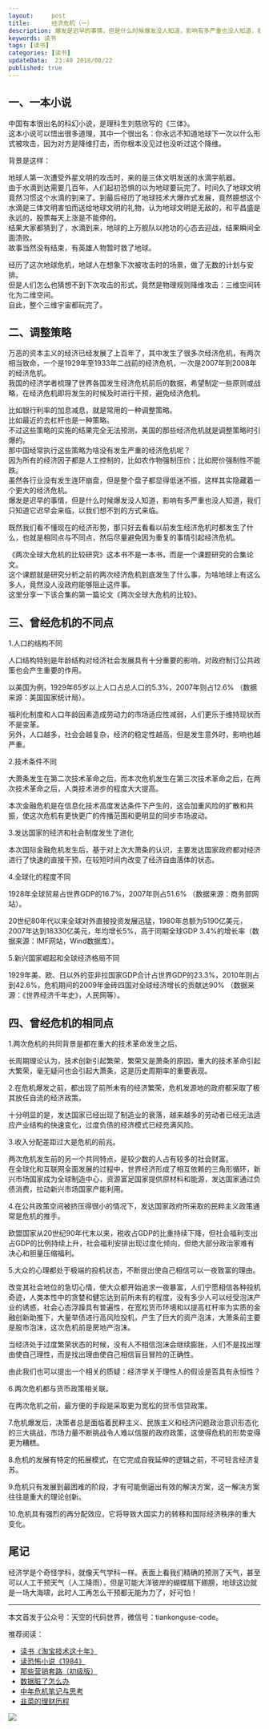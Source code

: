 ```yaml
---   
layout:     post  
title:      经济危机（一）
description: 爆发是迟早的事情，但是什么时候爆发没人知道，影响有多严重也没人知道，我们只知道它迟早会来临，以我们想不到的方式来临。      
keywords: 读书 
tags: [读书]  
categories: [读书]  
updateData:  23:40 2018/08/22   
published: true   
---  
```




## 一、一本小说


中国有本很出名的科幻小说，是理科生刘慈欣写的《三体》。    
这本小说可以悟出很多道理，其中一个很出名：你永远不知道地球下一次以什么形式被攻击，因为对方是降维打击，而你根本没见过也没听过这个降维。  


背景是这样：  


地球人第一次遭受外星文明的攻击时，来的是三体文明发送的水滴宇航器。  
由于水滴到达需要几百年，人们起初恐惧的以为地球要玩完了。时间久了地球文明竟然习惯这个水滴的到来了。到最后经历了地球技术大爆炸式发展，竟然臆想这个水滴是三体文明害怕而送给地球文明的礼物，认为地球文明是无敌的，和平昌盛是永远的，股票每天上涨是不能停的。  
结果大家都猜到了，水滴到来，地球的上万舰队以抢功的心态去迎战，结果瞬间全面溃败。  
故事当然没有结束，有英雄人物暂时救了地球。  


经历了这次地球危机，地球人在想象下次被攻击时的场景，做了无数的计划与安排。  
但是人们怎么也猜想不到下次攻击的形式，竟然是物理规则降维攻击：三维空间转化为二维空间。  
自此，整个三维宇宙都玩完了。  


## 二、调整策略  


万恶的资本主义的经济已经发展了上百年了，其中发生了很多次经济危机，有两次相当致命，一个是1929年至1933年二战前的经济危机，一次是2007年到2008年的经济危机。  
我国的经济学者梳理了世界各国发生经济危机前后的数据，希望制定一些原则或战略，在经济危机即将发生的时候及时进行干预，避免经济危机。    


比如银行利率的加息减息，就是常用的一种调整策略。   
比如最近的去杠杆也是一种策略。  
不过这些策略的实施的结果完全无法预测，美国的那些经济危机就是调整策略时引爆的。    
那中国经常执行这些策略为啥没有发生严重的经济危机呢？    
因为所有的经济因子都是人工控制的，比如农作物强制压价；比如房价强制性不能跌。  
虽然各行业没有发生连环崩盘，但是整个盘子都显得低迷不振，这样其实隐藏着一个更大的经济危机。    
爆发是迟早的事情，但是什么时候爆发没人知道，影响有多严重也没人知道，我们只知道它迟早会来临，以我们想不到的方式来临。  


既然我们看不懂现在的经济形势，那只好去看看以前发生经济危机时都发生了什么，也就是相同点与不同点，然后尽量避免因为重复的事情引起经济危机。  


《两次全球大危机的比较研究》这本书不是一本书，而是一个课题研究的合集论文。  
这个课题就是研究分析之前的两次经济危机到底发生了什么事，为啥地球上有这么多人，竟然没人没政府能够阻止这件事。  
这里分享一下该合集的第一篇论文《两次全球大危机的比较》。  


## 三、曾经危机的不同点  


1.人口的结构不同  


人口结构特别是年龄结构对经济社会发展具有十分重要的影响，对政府制订公共政策也会产生重要的作用。  


以美国为例，1929年65岁以上人口占总人口的5.3%，2007年则占12.6% （数据来源：美国国家统计局）。  


福利化制度和人口年龄因素造成劳动力的市场适应性减弱，人们更乐于维持现状而不是变革。  
另外，人口越多，社会会越复杂，经济的稳定性越高，但是发生意外时，影响也越严重。  


2.技术条件不同  


大萧条发生在第二次技术革命之后，而本次危机发生在第三次技术革命之后，在两次技术革命之后，人类技术进步的程度大大提高。  


本次金融危机是在信息化技术高度发达条件下产生的，这会加重风险的扩散和共振，使这次危机有更快更广的传播范围和更明显的同步市场波动。  


3.发达国家的经济和社会制度发生了进化  


本次国际金融危机发生后，基于对上次大萧条的认识，主要发达国家政府都对经济进行了快速的直接干预，在较短时间内改变了经济自由落体的状态。  


4.全球化的程度不同  


1928年全球贸易占世界GDP的16.7%，2007年则占51.6% （数据来源：商务部网站）。  


20世纪80年代以来全球对外直接投资发展迅猛，1980年总额为5190亿美元，2007年达到18330亿美元，年均增长5%，高于同期全球GDP 3.4%的增长率（数据来源：IMF网站，Wind数据库）。  


5.新兴国家崛起和全球经济格局不同  


1929年美、欧、日以外的亚非拉国家GDP合计占世界GDP的23.3%，2010年则占到42.6%，危机期间的2009年金砖四国对全球经济增长的贡献达90% （数据来源：《世界经济千年史》，人民网等）。  


## 四、曾经危机的相同点  


1.两次危机的共同背景是都在重大的技术革命发生之后。  


长周期理论认为，技术创新引起繁荣，繁荣又是萧条的原因，重大的技术革命引起大繁荣，毫无疑问也会引起大萧条，这是历史周期率的重要表现。  


2.在危机爆发之前，都出现了前所未有的经济繁荣，危机发源地的政府都采取了极其放任自流的经济政策。  


十分明显的是，发达国家已经出现了制造业的衰落，越来越多的劳动者已经无法适应产业结构的快速变化，过度负债的经济模式已经充满风险。  


3.收入分配差距过大是危机的前兆。  


两次危机发生前的另一个共同特点，是较少数的人占有较多的社会财富。  
在全球化和互联网全面发展的过程中，世界经济形成了相互依赖的三角形循环，新兴市场国家成为全球制造中心，资源富足国家提供原材料和能源，发达国家通过负债消费，拉动新兴市场国家产能利用。  


4.在公共政策空间被挤压得很小的情况下，发达国家政府所采取的民粹主义政策通常是危机的推手。  


欧盟国家从20世纪90年代末以来，税收占GDP的比重持续下降，但社会福利支出占GDP的比例持续上升，社会福利安排出现过度化倾向，但绝大部分政治家难有决心和胆量压缩福利。  


5.大众的心理都处于极端的投机状态，不断提出使自己相信可以一夜致富的理由。  


改变其社会地位的急切心情，使大众都开始追求一夜暴富，人们宁愿相信各种投机奇迹，人类本性中的贪婪和健忘达到前所未有的程度，没有多少人可以经受泡沫产业的诱惑，社会心态浮躁具有普遍性，在宽松货币环境和以提高杠杆率为实质的金融创新助推下，大量举债进行高风险投机，产生了巨大的资产泡沫，大萧条前主要是股市泡沫，这次危机前是房地产泡沫。  


当经济处于过度繁荣状态的时候，没有人不相信泡沫会继续膨胀，人们不是找出理由使自己理性，而是找出理由使自己相信盲目冒险的正确性。  


由此我们也可以提出一个相关的质疑：经济学关于理性人的假设是否具有永恒性？  


6.两次危机都与货币政策相关联。  


在两次危机之前，最方便的手段是采取更为宽松的货币信贷政策。  


7.危机爆发后，决策者总是面临着民粹主义、民族主义和经济问题政治意识形态化的三大挑战，市场力量不断挑战令人难以信服的政府政策，这使得危机的形势变得更为糟糕。  


8.危机的发展有特定的拓展模式，在它完成自我延伸的逻辑之前，不可轻言经济复苏。  



9.危机只有发展到最困难的阶段，才有可能倒逼出有效的解决方案，这一解决方案往往是重大的理论创新。  


10.危机具有强烈的再分配效应，它将导致大国实力的转移和国际经济秩序的重大变化。  


## 尾记


经济学是个奇怪学科，就像天气学科一样。表面上看我们精确的预测了天气，甚至可以人工干预天气（人工降雨），但是可能大洋彼岸的蝴蝶扇下翅膀，地球这边就是一场大海啸，此时人工再怎么干预都无能为力了，好可怕！  


---


本文首发于公众号：天空的代码世界，微信号：tiankonguse-code。  


推荐阅读：  


* [读书《淘宝技术这十年》](https://mp.weixin.qq.com/s/IeOQGh22U_1TPrf6sYYTkQ)   
* [读恐怖小说《1984》](https://mp.weixin.qq.com/s/q7HL5o_R5cqJc0b9Ll7EMw)    
* [那些营销套路（初级版）](https://mp.weixin.qq.com/s/xdvqZo9ll6kaL66Cdx)   
* [数据脏了怎么办](https://mp.weixin.qq.com/s/Blw4yxmIsE51dzzbNcfFbg)    
* [中年危机笔记与思考](https://mp.weixin.qq.com/s/dFzDtZS0JN6hhpc1DF-e_g)    
* [韭菜的理财历程](https://mp.weixin.qq.com/s/hsPCy3rOADDC-CMbpnARuw)    



![](https://res.tiankonguse.com/images/tiankonguse-support.png) 




